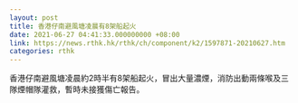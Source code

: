 ```yaml
---
layout: post
title: 香港仔南避風塘凌晨有8架船起火
date: 2021-06-27 04:41:33.000000000 +08:00
link: https://news.rthk.hk/rthk/ch/component/k2/1597871-20210627.htm
categories: rthk
---
```


香港仔南避風塘凌晨約2時半有8架船起火，冒出大量濃煙，消防出動兩條喉及三隊煙帽隊灌救，暫時未接獲傷亡報告。
